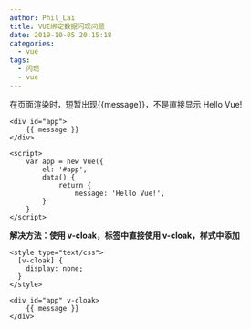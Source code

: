 ```yaml
---
author: Phil_Lai
title: VUE绑定数据闪现问题
date: 2019-10-05 20:15:18
categories:
  - vue
tags:
  - 闪现
  - vue
---
```


在页面渲染时，短暂出现{{message}}，不是直接显示 Hello Vue!

<!-- more -->

```
<div id="app">
    {{ message }}
</div>

<script>
    var app = new Vue({
        el: '#app',
        data() {
            return {
                message: 'Hello Vue!',
        }
    }
</script>
```

**解决方法：使用 v-cloak，标签中直接使用 v-cloak，样式中添加**

```
<style type="text/css">
  [v-cloak] {
    display: none;
  }
</style>

<div id="app" v-cloak>
    {{ message }}
</div>
```
